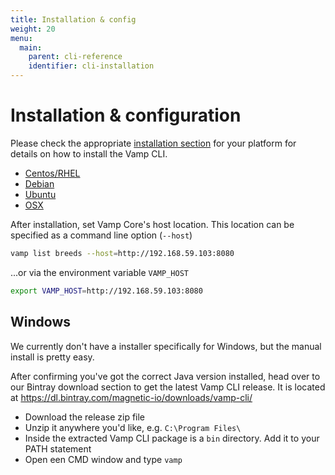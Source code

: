 ```yaml
---
title: Installation & config
weight: 20
menu:
  main:
    parent: cli-reference
    identifier: cli-installation
---
```



# Installation & configuration

Please check the appropriate [installation section](/installation) for your platform for details on how to install the Vamp CLI. 

* [Centos/RHEL](/installation/centos_rhel/#install-cli)
* [Debian](/installation/debian/#install-cli)
* [Ubuntu](/installation/ubuntu/#install-cli)
* [OSX](/installation/osx#/#install-cli)

After installation, set Vamp Core's host location. This location can be specified as a command line option (`--host`)

```bash
vamp list breeds --host=http://192.168.59.103:8080
```

...or via the environment variable `VAMP_HOST`
```bash
export VAMP_HOST=http://192.168.59.103:8080
```

## Windows

We currently don't have a installer specifically for Windows, but the manual install is pretty easy.

After confirming you've got the correct Java version installed, head over to our Bintray download section to get the latest Vamp CLI release.
It is located at https://dl.bintray.com/magnetic-io/downloads/vamp-cli/

* Download the release zip file
* Unzip it anywhere you'd like, e.g. `C:\Program Files\` 
* Inside the extracted Vamp CLI package is a `bin` directory. Add it to your PATH statement
* Open een CMD window and type `vamp`


